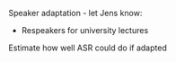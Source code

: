 Speaker adaptation - let Jens know:
- Respeakers for university lectures

Estimate how well ASR could do if adapted


